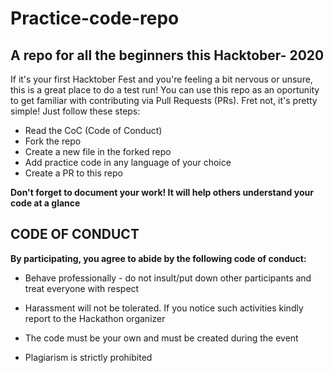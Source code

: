 # Practice-code-repo

## A repo for all the beginners this Hacktober- 2020 
  
  If it's your first Hacktober Fest and you're feeling a bit nervous or unsure, this is a great place to do a test run! You can use this repo as an oportunity to get familiar with contributing via Pull Requests (PRs). Fret not, it's pretty simple! Just follow these steps:
  
- Read the CoC (Code of Conduct)  
- Fork the repo
- Create a new file in the forked repo
- Add practice code in any language of your choice
- Create a PR to this repo
  
  
**Don't forget to document your work! It will help others understand your code at a glance**
  
  
## CODE OF CONDUCT

**By participating, you agree to abide by the following code of conduct:**

- Behave professionally - do not insult/put down other participants and treat everyone with respect

- Harassment will not be tolerated. If you notice such activities kindly report to the Hackathon organizer

- The code must be your own and must be created during the event

- Plagiarism is strictly prohibited
  
